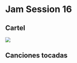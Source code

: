 # Jam Session 16

## Cartel
![](https://github.com/UC3Music/JamSessions/blob/master/16JamSession/JamSession16.png?raw=true)

## Canciones tocadas
